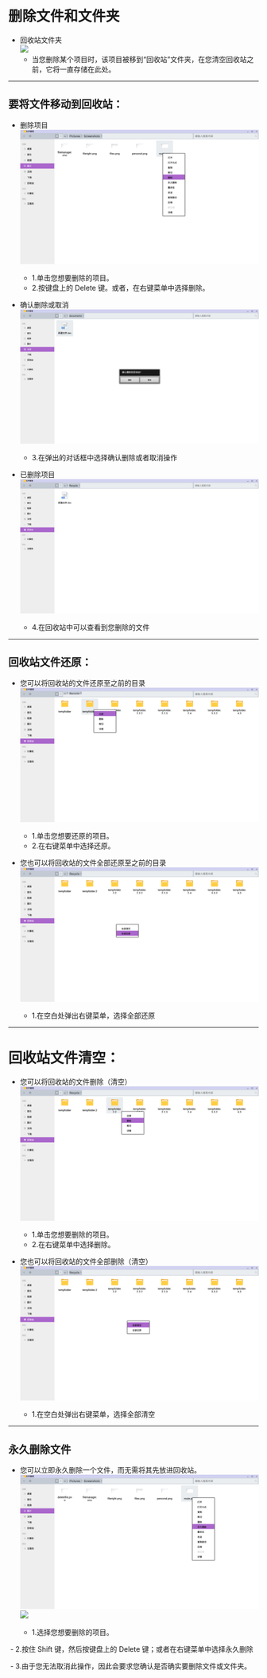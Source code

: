# 删除文件和文件夹

- 回收站文件夹  
![](../pic/soft/recycle.png)
  - 当您删除某个项目时，该项目被移到“回收站”文件夹，在您清空回收站之前，它将一直存储在此处。

***
## 要将文件移动到回收站：

- 删除项目
![](../pic/soft/deletefile.png)
  - 1.单击您想要删除的项目。
  - 2.按键盘上的 Delete 键。或者，在右键菜单中选择删除。

- 确认删除或取消
![](../pic/soft/deletefile1.png)
  - 3.在弹出的对话框中选择确认删除或者取消操作

- 已删除项目
![](../pic/soft/recycle1.png)
  - 4.在回收站中可以查看到您删除的文件

***
## 回收站文件还原：
- 您可以将回收站的文件还原至之前的目录
![](../pic/soft/singlerestore.png)

  - 1.单击您想要还原的项目。
  - 2.在右键菜单中选择还原。

- 您也可以将回收站的文件全部还原至之前的目录
![](../pic/soft/allrestore.png)

  - 1.在空白处弹出右键菜单，选择全部还原
***
# 回收站文件清空：
- 您可以将回收站的文件删除（清空）
![](../pic/soft/singleempty.png)

  - 1.单击您想要删除的项目。
  - 2.在右键菜单中选择删除。
 
- 您也可以将回收站的文件全部删除（清空）
![](../pic/soft/allempty.png)

  - 1.在空白处弹出右键菜单，选择全部清空
***
## 永久删除文件

- 您可以立即永久删除一个文件，而无需将其先放进回收站。
![](../pic/soft/deletefilepermanent.png)
![](../pic/soft/deleteforce.png)

  - 1.选择您想要删除的项目。

  - 2.按住 Shift 键，然后按键盘上的 Delete 键；或者在右键菜单中选择永久删除
 
  - 3.由于您无法取消此操作，因此会要求您确认是否确实要删除文件或文件夹。
